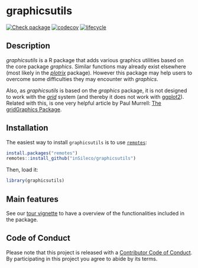 # graphicsutils
[![Check package](https://github.com/inSileco/graphicsutils/actions/workflows/check-moreorless-standard.yaml/badge.svg)](https://github.com/inSileco/graphicsutils/actions/workflows/check-moreorless-standard.yaml)
[![codecov](https://codecov.io/gh/inSileco/graphicsutils/branch/master/graph/badge.svg)](https://codecov.io/gh/inSileco/graphicsutils)
[![lifecycle](https://img.shields.io/badge/lifecycle-maturing-blue.svg)](https://www.tidyverse.org/lifecycle/#maturing)


## Description

*graphicsutils* is a R package that adds various graphics utilities
based on the core package *graphics*. Similar functions may already exist
elsewhere (most likely in the [*plotrix*](http://cran.r-project.org/web/packages/plotrix/index.html)
package). However this package may help users to overcome some difficulties they may encounter with *graphics*.

Also, as *graphicsutils* is based on the *graphics* package, it is not
designed to work with the
[*grid*](https://stat.ethz.ch/R-manual/R-devel/library/grid/html/grid-package.html)
system (and thereby it does not work with
[ggplot2](http://cran.r-project.org/web/packages/ggplot2/index.html)).
Related with this, is one very helpful article by Paul Murrell: [The
gridGraphics
Package](https://journal.r-project.org/archive/2015-1/murrell.pdf).


## Installation

The easiest way to install `graphicsutils` is to use 
[`remotes`](https://CRAN.R-project.org/package=remotes):

```R
install.packages("remotes")
remotes::install_github("inSileco/graphicsutils")
```

Then, load it:

```R
library(graphicsutils)
```

## Main features

See our [tour vignette](http://insileco.github.io/graphicsutils/articles/overview.html) to have a overview of the functionalities included in the package.


## Code of Conduct

Please note that this project is released with a [Contributor Code of Conduct](CONDUCT.md). By participating in this project you agree to abide by its terms.
